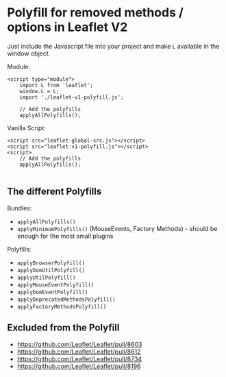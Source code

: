# Polyfill for removed methods / options in Leaflet V2

Just include the Javascript file into your project and make `L` available in the window object.

Module:
```
<script type="module">
    import L from 'leaflet';
    window.L = L;
    import './leaflet-v1-polyfill.js';

    // Add the polyfills
    applyAllPolyfills();

```

Vanilla Script:

```
<script src="leaflet-global-src.js"></script>
<script src="leaflet-v1-polyfill.js"></script>
<script>
    // Add the polyfills
    applyAllPolyfills();
    
```

## The different Polyfills

Bundles:
- `applyAllPolyfills()`
- `applyMinimumPolyfills()` (MouseEvents, Factory Methods) - should be enough for the most small plugins

Polyfills:
- `applyBrowserPolyfill()`
- `applyDomUtilPolyfill()`
- `applyUtilPolyfill()`
- `applyMouseEventPolyfill()`
- `applyDomEventPolyfill()`
- `applyDeprecatedMethodsPolyfill()`
- `applyFactoryMethodsPolyfill()`



## Excluded from the Polyfill

- https://github.com/Leaflet/Leaflet/pull/8603
- https://github.com/Leaflet/Leaflet/pull/8612
- https://github.com/Leaflet/Leaflet/pull/8734
- https://github.com/Leaflet/Leaflet/pull/8196